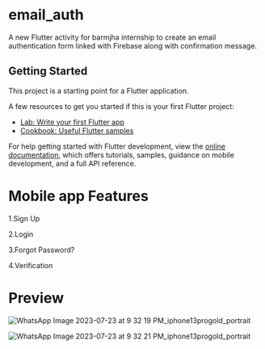 # email_auth

A new Flutter activity for barmjha internship to create an email authentication form linked with Firebase along with confirmation message.

## Getting Started

This project is a starting point for a Flutter application.

A few resources to get you started if this is your first Flutter project:

- [Lab: Write your first Flutter app](https://docs.flutter.dev/get-started/codelab)
- [Cookbook: Useful Flutter samples](https://docs.flutter.dev/cookbook)

For help getting started with Flutter development, view the
[online documentation](https://docs.flutter.dev/), which offers tutorials,
samples, guidance on mobile development, and a full API reference.

# Mobile app Features
1.Sign Up

2.Login

3.Forgot Password?

4.Verification

# Preview 

![WhatsApp Image 2023-07-23 at 9 32 19 PM_iphone13progold_portrait](https://github.com/RoaaAmin/Email-auth/assets/66753937/91f68879-82ff-4b8c-b55c-22fb75b7bd35)

![WhatsApp Image 2023-07-23 at 9 32 21 PM_iphone13progold_portrait](https://github.com/RoaaAmin/Email-auth/assets/66753937/e6fe34ce-68f9-40a0-9487-6436dc3b8958)

